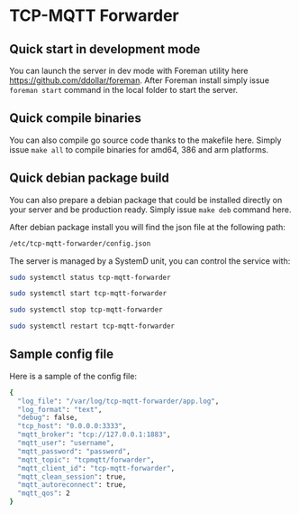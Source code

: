 # TCP-MQTT Forwarder

## Quick start in development mode

You can launch the server in dev mode with Foreman utility here https://github.com/ddollar/foreman. After Foreman install simply issue `foreman start` command in the local folder to start the server.

## Quick compile binaries

You can also compile go source code thanks to the makefile here. Simply issue `make all` to compile binaries for amd64, 386 and arm platforms.

## Quick debian package build

You can also prepare a debian package that could be installed directly on your server and be production ready.
Simply issue `make deb` command here.

After debian package install you will find the json file at the following path:

```sh
/etc/tcp-mqtt-forwarder/config.json
```

The server is managed by a SystemD unit, you can control the service with:

```sh
sudo systemctl status tcp-mqtt-forwarder
```

```sh
sudo systemctl start tcp-mqtt-forwarder
```

```sh
sudo systemctl stop tcp-mqtt-forwarder
```

```sh
sudo systemctl restart tcp-mqtt-forwarder
```

## Sample config file

Here is a sample of the config file:

```sh
{
  "log_file": "/var/log/tcp-mqtt-forwarder/app.log",
  "log_format": "text",
  "debug": false,
  "tcp_host": "0.0.0.0:3333",
  "mqtt_broker": "tcp://127.0.0.1:1883",
  "mqtt_user": "username",
  "mqtt_password": "password",
  "mqtt_topic": "tcpmqtt/forwarder",
  "mqtt_client_id": "tcp-mqtt-forwarder",
  "mqtt_clean_session": true,
  "mqtt_autoreconnect": true,
  "mqtt_qos": 2
}
```
